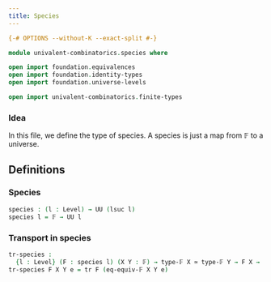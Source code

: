 ```yaml
---
title: Species
---
```


```agda
{-# OPTIONS --without-K --exact-split #-}

module univalent-combinatorics.species where

open import foundation.equivalences
open import foundation.identity-types
open import foundation.universe-levels

open import univalent-combinatorics.finite-types
```

### Idea

In this file, we define the type of species. A species is just a
map from 𝔽 to a universe.

## Definitions

### Species

```agda
species : (l : Level) → UU (lsuc l)
species l = 𝔽 → UU l
```

### Transport in species

```agda
tr-species :
  {l : Level} (F : species l) (X Y : 𝔽) → type-𝔽 X ≃ type-𝔽 Y → F X → F Y
tr-species F X Y e = tr F (eq-equiv-𝔽 X Y e)
```
